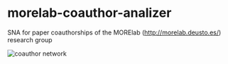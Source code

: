 morelab-coauthor-analizer
=========================

SNA for paper coauthorships of the MORElab (http://morelab.deusto.es/) research group

![coauthor network](http://paginaspersonales.deusto.es/aitor.almeida/images/morelab-complete-mod-eigen.png)
